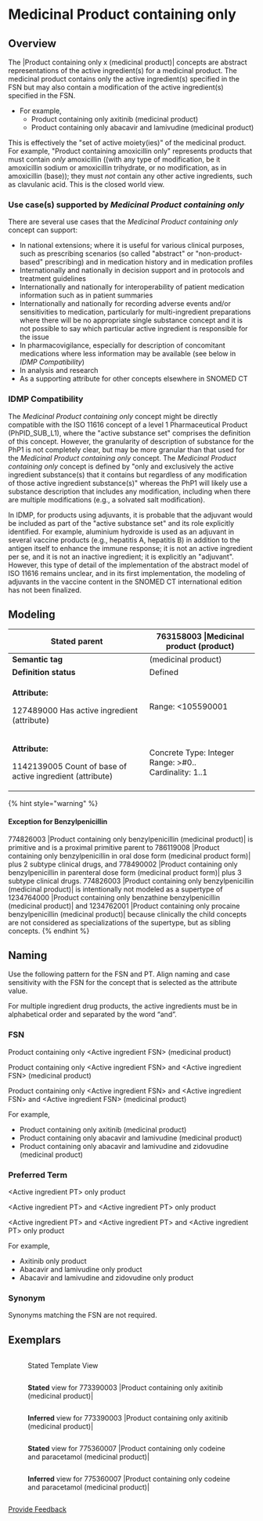 # Medicinal Product containing only

## Overview

The |Product containing only x (medicinal product)| concepts are abstract representations of the active ingredient(s) for a medicinal product. The medicinal product contains only the active ingredient(s) specified in the FSN but may also contain a modification of the active ingredient(s) specified in the FSN.

* For example,
  * Product containing only axitinib (medicinal product)
  * Product containing only abacavir and lamivudine (medicinal product)

This is effectively the "set of active moiety(ies)" of the medicinal product. For example, "Product containing amoxicillin only" represents products that must contain _only_ amoxicillin ((with any type of modification, be it amoxicillin sodium or amoxicillin trihydrate, or no modification, as in amoxicillin (base)); they must _not_ contain any other active ingredients, such as clavulanic acid. This is the closed world view.

### Use case(s) supported by _Medicinal Product containing only_

There are several use cases that the _Medicinal Product containing only_ concept can support:

* In national extensions; where it is useful for various clinical purposes, such as prescribing scenarios (so called "abstract" or "non-product-based" prescribing) and in medication history and in medication profiles
* Internationally and nationally in decision support and in protocols and treatment guidelines
* Internationally and nationally for interoperability of patient medication information such as in patient summaries
* Internationally and nationally for recording adverse events and/or sensitivities to medication, particularly for multi-ingredient preparations where there will be no appropriate single substance concept and it is not possible to say which particular active ingredient is responsible for the issue
* In pharmacovigilance, especially for description of concomitant medications where less information may be available (see below in _IDMP Compatibility_)
* In analysis and research
* As a supporting attribute for other concepts elsewhere in SNOMED CT

### IDMP Compatibility

The _Medicinal Product containing only_ concept might be directly compatible with the ISO 11616 concept of a level 1 Pharmaceutical Product (PhPID\_SUB\_L1), where the "active substance set" comprises the definition of this concept. However, the granularity of description of substance for the PhP1 is not completely clear, but may be more granular than that used for the _Medicinal Product containing only_ concept. The _Medicinal Product containing only_ concept is defined by "only and exclusively the active ingredient substance(s) that it contains but regardless of any modification of those active ingredient substance(s)" whereas the PhP1 will likely use a substance description that includes any modification, including when there are multiple modifications (e.g., a solvated salt modification).

In IDMP, for products using adjuvants, it is probable that the adjuvant would be included as part of the "active substance set" and its role explicitly identified. For example, aluminium hydroxide is used as an adjuvant in several vaccine products (e.g., hepatitis A, hepatitis B) in addition to the antigen itself to enhance the immune response; it is not an active ingredient per se, and it is not an inactive ingredient; it is explicitly an "adjuvant". However, this type of detail of the implementation of the abstract model of ISO 11616 remains unclear, and in its first implementation, the modeling of adjuvants in the vaccine content in the SNOMED CT international edition has not been finalized.

## Modeling

| **Stated parent**                                                                                  | 763158003 \|Medicinal product (product)                                                                                                                                                                                                                                                                                                                                                                 |
| -------------------------------------------------------------------------------------------------- | ------------------------------------------------------------------------------------------------------------------------------------------------------------------------------------------------------------------------------------------------------------------------------------------------------------------------------------------------------------------------------------------------------- |
| **Semantic tag**                                                                                   | (medicinal product)                                                                                                                                                                                                                                                                                                                                                                                     |
| **Definition status**                                                                              | Defined                                                                                                                                                                                                                                                                                                                                                                                                 |
| <p><strong>Attribute:</strong></p><p>127489000 Has active ingredient (attribute)</p>               | <p>Range: &#x3C;105590001 |Substance (substance), excluding concepts representing structural<br>groupers, dispositions, or combined substances<br></p><p>Cardinality: 1..*<br>-There is no technical limit on the number of |Has active ingredient (attribute)|s that may be added to a concept. A practical limit may be imposed at a later date.<br></p><p>This attribute is within a role group.</p> |
| <p><strong>Attribute:</strong></p><p>1142139005 Count of base of active ingredient (attribute)</p> | <p>Concrete Type: Integer<br>Range: >#0..<br>Cardinality: 1..1</p>                                                                                                                                                                                                                                                                                                                                      |

{% hint style="warning" %}
#### Exception for Benzylpenicillin

774826003 |Product containing only benzylpenicillin (medicinal product)| is primitive and is a proximal primitive parent to 786119008 |Product containing only benzylpenicillin in oral dose form (medicinal product form)| plus 2 subtype clinical drugs, and 778490002 |Product containing only benzylpenicillin in parenteral dose form (medicinal product form)| plus 3 subtype clinical drugs. 774826003 |Product containing only benzylpenicillin (medicinal product)| is intentionally not modeled as a supertype of 1234764000 |Product containing only benzathine benzylpenicillin (medicinal product)| and 1234762001 |Product containing only procaine benzylpenicillin (medicinal product)| because clinically the child concepts are not considered as specializations of the supertype, but as sibling concepts.
{% endhint %}

## Naming

Use the following pattern for the FSN and PT. Align naming and case sensitivity with the FSN for the concept that is selected as the attribute value.

For multiple ingredient drug products, the active ingredients must be in alphabetical order and separated by the word “and”.

### FSN

Product containing only \<Active ingredient FSN> (medicinal product)

Product containing only \<Active ingredient FSN> and \<Active ingredient FSN> (medicinal product)

Product containing only \<Active ingredient FSN> and \<Active ingredient FSN> and \<Active ingredient FSN> (medicinal product)

For example,

* Product containing only axitinib (medicinal product)
* Product containing only abacavir and lamivudine (medicinal product)
* Product containing only abacavir and lamivudine and zidovudine (medicinal product)

### Preferred Term

\<Active ingredient PT> only product

\<Active ingredient PT> and \<Active ingredient PT> only product

\<Active ingredient PT> and \<Active ingredient PT> and \<Active ingredient PT> only product

For example,

* Axitinib only product
* Abacavir and lamivudine only product
* Abacavir and lamivudine and zidovudine only product

### Synonym

Synonyms matching the FSN are not required.

## Exemplars

<figure><img src="../../../../../../.gitbook/assets/image (50) (1).png" alt=""><figcaption><p>Stated Template View</p></figcaption></figure>

<figure><img src="../../../../../../.gitbook/assets/image (51) (1).png" alt=""><figcaption><p><strong>Stated</strong> view for 773390003 |Product containing only axitinib (medicinal product)|</p></figcaption></figure>

<figure><img src="../../../../../../.gitbook/assets/image (52) (1).png" alt=""><figcaption><p><strong>Inferred</strong> view for 773390003 |Product containing only axitinib (medicinal product)|</p></figcaption></figure>

<figure><img src="../../../../../../.gitbook/assets/image (84).png" alt=""><figcaption><p><strong>Stated</strong> view for 775360007 |Product containing only codeine and paracetamol (medicinal product)|</p></figcaption></figure>

<figure><img src="../../../../../../.gitbook/assets/image (85).png" alt=""><figcaption><p><strong>Inferred</strong> view for 775360007 |Product containing only codeine and paracetamol (medicinal product)|</p></figcaption></figure>

<figure><img src="../../../../../../authoring/pharmaceutical-and-biologic-product/images/240453150.png" alt=""><figcaption></figcaption></figure>

<a href="https://docs.google.com/forms/d/e/1FAIpQLScTmbZIf0UEQwYDkY27EEWBkaiYkHSbR0_9DmFrMLXoQLyL7Q/viewform?usp=pp_url&#x26;entry.1767247133=SCT+Editorial+Guide&#x26;entry.670899847=Medicinal%20Product%20containing%20only" class="button primary">Provide Feedback</a>
